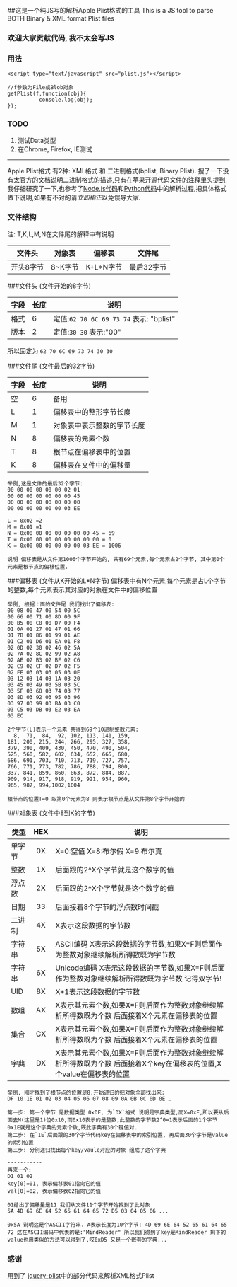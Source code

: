 ##这是一个纯JS写的解析Apple Plist格式的工具
This is a JS tool to parse BOTH Binary & XML format Plist files

### 欢迎大家贡献代码, 我不太会写JS

### 用法


`<script type="text/javascript" src="plist.js"></script>`

```
//f参数为File或Blob对象
getPlist(f,function(obj){
          console.log(obj);
});

```


### TODO

1. 测试Data类型
2. 在Chrome, Firefox, IE测试

----

Apple Plist格式 有2种: XML格式 和 二进制格式(bplist, Binary Plist). 搜了一下没有太官方的文档说明二进制格式的描述,只有在苹果开源代码文件的注释里头[提到](http://opensource.apple.com/source/CF/CF-550/CFBinaryPList.c), 我仔细研究了一下,也参考了[Node.js代码](https://gist.github.com/clee/1007217)和[Python代码](https://github.com/farcaller/bplist-python/blob/master/bplist.py)中的解析过程,把具体格式做下说明,如果有不对的请*立即指正*以免误导大家.

### 文件结构
注: T,K,L,M,N在文件尾的解释中有说明
	
文件头 | 对象表 | 偏移表 | 文件尾  
--- | --- | --- | ---
开头8字节 | 8~K字节 | K+L*N字节 | 最后32字节


###文件头 (文件开始的8字节)

字段 | 长度 | 说明
--- | ---- |----
格式 | 6|	定值:`62 70 6C 69 73 74`   表示: "bplist"
版本 | 2|	定值:`30 30` 				表示:"00"

所以固定为 `62 70 6C 69 73 74 30 30`    

###文件尾 (文件最后的32字节)

字段 | 长度 | 说明
--- | ---- |----
空 	| 6		| 备用
L |1| 偏移表中的整形字节长度 
M |1| 对象表中表示整数的字节长度	
N |8| 偏移表的元素个数 
T |8| 根节点在偏移表中的位置 
K |8| 偏移表在文件中的偏移量

``` 
举例,这是文件的最后32个字节: 
00 00 00 00 00 00 02 01   
00 00 00 00 00 00 00 45   
00 00 00 00 00 00 00 00  
00 00 00 00 00 00 03 EE 

L = 0x02 =2  
M = 0x01 =1  
N = 0x00 00 00 00 00 00 00 45 = 69
T = 0x00 00 00 00 00 00 00 00 = 0
K = 0x00 00 00 00 00 00 03 EE = 1006

说明 偏移表是从文件第1006个字节开始的, 共有69个元素,每个元素占2个字节, 其中第0个元素是根节点的偏移位置.

```
  

###偏移表 (文件从K开始的L*N字节)
    偏移表中有N个元素,每个元素是占L个字节的整数,每个元素表示其对应的对象在文件中的偏移位置
```
举例, 根据上面的文件尾 我们找出了偏移表:
00 08 00 47 00 54 00 5C 
00 66 00 71 00 8D 00 9F 
00 B5 00 C8 00 D7 00 F4 
01 0A 01 27 01 47 01 66 
01 7B 01 86 01 99 01 AE 
01 C2 01 D6 01 EA 01 F8 
02 0D 02 30 02 46 02 5A 
02 7A 02 8C 02 99 02 A8 
02 AE 02 B3 02 BF 02 C6 
02 C9 02 CF 02 D7 02 F5 
02 FE 03 03 03 05 03 0E 
03 12 03 14 03 1A 03 20 
03 45 03 49 03 5B 03 5C 
03 5F 03 68 03 74 03 77 
03 8D 03 92 03 95 03 96 
03 97 03 99 03 BA 03 C0 
03 C5 03 DB 03 E2 03 EA 
03 EC

2个字节(L)表示一个元素 共得到69个10进制整数元素:
  8,  71,  84,  92, 102, 113, 141, 159, 
181, 200, 215, 244, 266, 295, 327, 358, 
379, 390, 409, 430, 450, 470, 490, 504, 
525, 560, 582, 602, 634, 652, 665, 680, 
686, 691, 703, 710, 713, 719, 727, 757, 
766, 771, 773, 782, 786, 788, 794, 800, 
837, 841, 859, 860, 863, 872, 884, 887, 
909, 914, 917, 918, 919, 921, 954, 960, 
965, 987, 994,1002,1004

根节点的位置T=0 取第0个元素为8 则表示根节点是从文件第8个字节开始的
```
	
	
###对象表 (文件中8到K的字节)

类型		| HEX	| 说明
------ 	| :---:	| ---
单字节	| 0X	| X=0:空值 X=8:布尔假 X=9:布尔真
整数		| 1X	| 后面跟的2^X个字节就是这个数字的值
浮点数	| 2X	| 后面跟的2^X个字节就是这个数字的值
日期		| 33	| 后面接着8个字节的浮点数时间戳
二进制	| 4X	| X表示这段数据的字节数
字符串	| 5X	| ASCII编码 X表示这段数据的字节数,如果X=F则后面作为整数对象继续解析所得数既为字节数
字符串	| 6X	| Unicode编码 X表示这段数据的字节数,如果X=F则后面作为整数对象继续解析所得数既为字节数 记得双字节!
UID		| 8X	| X+1表示这段数据的字节数
数组		| AX	| X表示其元素个数,如果X=F则后面作为整数对象继续解析所得数既为个数 后面接着X个元素在偏移表的位置
集合		| CX	| X表示其元素个数,如果X=F则后面作为整数对象继续解析所得数既为个数 后面接着X个元素在偏移表的位置
字典		| DX	| X表示其元素个数,如果X=F则后面作为整数对象继续解析所得数既为个数 后面接着X个key在偏移表的位置,X个value在偏移表的位置

```
举例, 刚才找到了根节点的位置是8,开始递归的把对象全部找出来:
DF 10 1E 01 02 03 04 05 06 07 08 09 0A 0B 0C 0D 0E …

第一步: 第一个字节 是数据类型 0xDF, 为`DX`格式 说明是字典类型,而X=0xF,所以要从后面去M(这里是1)位0x10,而0x10表示的是整数,此整数的字节数2^0=1表示后面的1个字节0x1E就是这个字典的元素个数,既此字典有30个键值对.  
第二步: 在`1E`后面跟的30个字节代码key在偏移表中的索引位置, 再后面30个字节是value的索引位置
第三步: 分别递归找出每个key/vaule对应的对象 组成了这个字典

-----------
再来一个: 
D1 01 02 
key[0]=01, 表示偏移表01指向它的值
val[0]=02, 表示偏移表02指向它的值

01给出了偏移量是11 我们从文件11个字节开始找到了此对象
5A 4D 69 6E 64 52 65 61 64 65 72 D5 03 04 05 06 ...

0x5A 说明这是个ASCII字符串. A表示长度为10个字节: 4D 69 6E 64 52 65 61 64 65 72 这在ASCII编码中代表的是:"MindReader" 所以我们得到了key是MindReader 剩下的value也用类似的方法可以得到了,哎0xD5 又是一个嵌套的字典... 

```


### 感谢
用到了 [jquery-plist](https://github.com/erisdiscord/jquery-plist)中的部分代码来解析XML格式Plist 